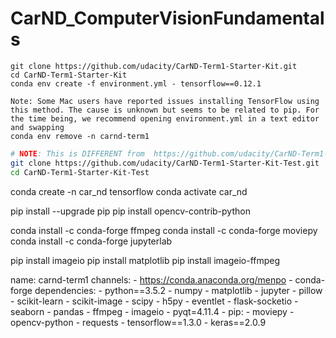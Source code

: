 # CarND_ComputerVisionFundamentals

```
git clone https://github.com/udacity/CarND-Term1-Starter-Kit.git
cd CarND-Term1-Starter-Kit
conda env create -f environment.yml - tensorflow==0.12.1

Note: Some Mac users have reported issues installing TensorFlow using this method. The cause is unknown but seems to be related to pip. For the time being, we recommend opening environment.yml in a text editor and swapping
conda env remove -n carnd-term1
```

```bash
# NOTE: This is DIFFERENT from  https://github.com/udacity/CarND-Term1-Starter-Kit.git
git clone https://github.com/udacity/CarND-Term1-Starter-Kit-Test.git
cd CarND-Term1-Starter-Kit-Test

```

conda create -n car_nd tensorflow
conda activate car_nd

pip install --upgrade pip
pip install opencv-contrib-python

conda install -c conda-forge ffmpeg
conda install -c conda-forge moviepy
conda install -c conda-forge jupyterlab

pip install imageio
pip install matplotlib
pip install imageio-ffmpeg

name: carnd-term1
channels: - https://conda.anaconda.org/menpo - conda-forge
dependencies: - python==3.5.2 - numpy - matplotlib - jupyter - pillow - scikit-learn - scikit-image - scipy - h5py - eventlet - flask-socketio - seaborn - pandas - ffmpeg - imageio - pyqt=4.11.4 - pip: - moviepy - opencv-python - requests - tensorflow==1.3.0 - keras==2.0.9

